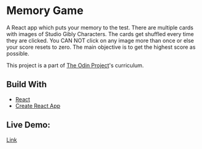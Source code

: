 # Memory Game

A React app which puts your memory to the test. There are multiple cards with images of Studio Gibly Characters. The cards get shuffled every time they are clicked. You CAN NOT click on any image more than once or else your score resets to zero. The main objective is to get the highest score as possible.

This project is a part of [The Odin Project](https://www.theodinproject.com/)'s curriculum.

## Build With

- [React](https://reactjs.org/)
- [Create React App](https://github.com/facebook/create-react-app)

## Live Demo:

[Link](https://natesgh.github.io/memory-game)

